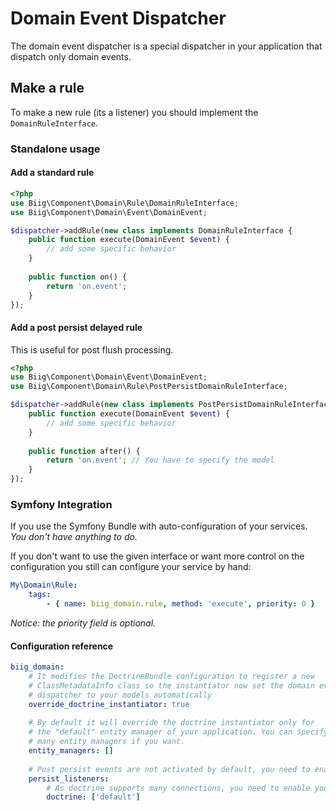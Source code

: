 Domain Event Dispatcher
=======================

The domain event dispatcher is a special dispatcher in your application that dispatch only
domain events.


Make a rule
-----------

To make a new rule (its a listener) you should implement the `DomainRuleInterface`.

### Standalone usage

#### Add a standard rule

```php
<?php
use Biig\Component\Domain\Rule\DomainRuleInterface;
use Biig\Component\Domain\Event\DomainEvent;

$dispatcher->addRule(new class implements DomainRuleInterface {
    public function execute(DomainEvent $event) {
        // add some specific behavior
    }
    
    public function on() {
        return 'on.event';
    }
});
```

#### Add a post persist delayed rule

This is useful for post flush processing.

```php
<?php
use Biig\Component\Domain\Event\DomainEvent;
use Biig\Component\Domain\Rule\PostPersistDomainRuleInterface;

$dispatcher->addRule(new class implements PostPersistDomainRuleInterface {
    public function execute(DomainEvent $event) {
        // add some specific behavior
    }
    
    public function after() {
        return 'on.event'; // You have to specify the model
    }
});
```

### Symfony Integration

If you use the Symfony Bundle with auto-configuration of your services.
*You don't have anything to do.*

If you don't want to use the given interface or want more control on the
configuration you still can configure your service by hand:

```yaml
My\Domain\Rule:
    tags:
        - { name: biig_domain.rule, method: 'execute', priority: 0 }
```

_Notice: the priority field is optional._


#### Configuration reference

```yaml
biig_domain:
    # It modifies the DoctrineBundle configuration to register a new
    # ClassMetadataInfo class so the instantiator now set the domain event
    # dispatcher to your models automatically
    override_doctrine_instantiator: true
    
    # By default it will override the doctrine instantiator only for
    # the "default" entity manager of your application. You can specify
    # many entity managers if you want.
    entity_managers: []
    
    # Post persist events are not activated by default, you need to enable the post persist listeners
    persist_listeners:
        # As doctrine supports many connections, you need to enable your connections one by one
        doctrine: ['default']
```
